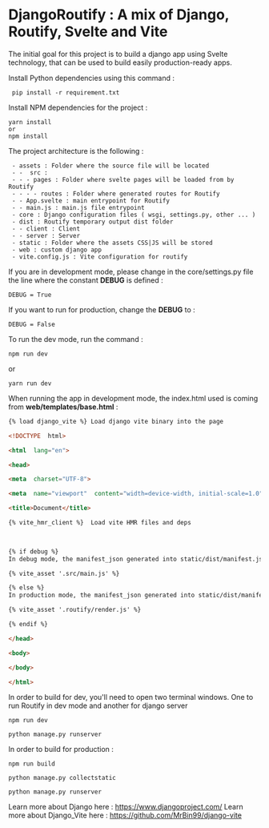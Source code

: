 # DjangoRoutify : A mix of Django, Routify, Svelte and Vite

The initial goal for this project is to build a django app  using Svelte technology, that can be used to build easily production-ready apps.

 
Install Python dependencies using this command :
   

     pip install -r requirement.txt
     
Install NPM dependencies for the project :

    yarn install 
    or 
    npm install
  
The project architecture is the following : 

	 - assets : Folder where the source file will be located
	 - -  src : 
	 - - - pages : Folder where svelte pages will be loaded from by Routify
	 - - - - routes : Folder where generated routes for Routify
	 - - App.svelte : main entrypoint for Routify
	 - - main.js : main.js file entrypoint
	 - core : Django configuration files ( wsgi, settings.py, other ... )
	 - dist : Routify temporary output dist folder
	 - - client : Client
	 - - server : Server
	 - static : Folder where the assets CSS|JS will be stored
	 - web : custom django app
	 - vite.config.js : Vite configuration for routify


If you are in development mode, please change in the core/settings.py file the line where the constant **DEBUG** is defined : 

    DEBUG = True
If you want to run for production, change the **DEBUG** to : 

    DEBUG = False


To run the dev mode, run the command : 

    npm run dev
  or 

    yarn run dev

When running the app in development mode, the index.html used is coming from **web/templates/base.html** : 

````html
{% load django_vite %} Load django vite binary into the page

<!DOCTYPE  html>

<html  lang="en">

<head>

<meta  charset="UTF-8">

<meta  name="viewport"  content="width=device-width, initial-scale=1.0">

<title>Document</title>

{% vite_hmr_client %}  Load vite HMR files and deps

  

{% if debug %}
In debug mode, the manifest_json generated into static/dist/manifest.json reference this path as the entry point for routify.

{% vite_asset '.src/main.js' %}

{% else %}
In production mode, the manifest_json generated into static/dist/manifest.json reference this path as the entry point for routify.

{% vite_asset '.routify/render.js' %}

{% endif %}

</head>

<body>

</body>

</html>

````
In order to build for dev, you'll need to open two terminal windows. One to run Routify in dev mode and another for django server

    npm run dev

    python manage.py runserver

In order to build for production : 

    npm run build

    python manage.py collectstatic
    
    python manage.py runserver
    

Learn more about Django here : https://www.djangoproject.com/
Learn more about Django_Vite here : https://github.com/MrBin99/django-vite

